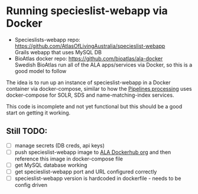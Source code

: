# Running specieslist-webapp via Docker

- Specieslists-webapp repo: https://github.com/AtlasOfLivingAustralia/specieslist-webapp \
  Grails webapp that uses MySQL DB
- BioAtlas docker repo: https://github.com/bioatlas/ala-docker \
  Swedish BioAtlas run all of the ALA apps/services via Docker, so this is a good model to follow

The idea is to run up an instance of specieslist-webapp in a Docker container via docker-compose,
similar to how the [Pipelines processing](https://github.com/gbif/pipelines/tree/dev/livingatlas) uses docker-compose for SOLR, SDS and name-matching-index services.

This code is incomplete and not yet functional but this should be a good start on getting it working.

## Still TODO:

- [ ] manage secrets (DB creds, api keys)
- [ ] push specieslist-webapp image to [ALA Dockerhub org](https://hub.docker.com/orgs/atlasoflivingaustralia/repositories) and then reference this image in docker-compose file
- [ ] get MySQL database working
- [ ] get specieslist-webapp port and URL configured correctly
- [ ] specieslist-webapp version is hardcoded in dockerfile - needs to be config driven
